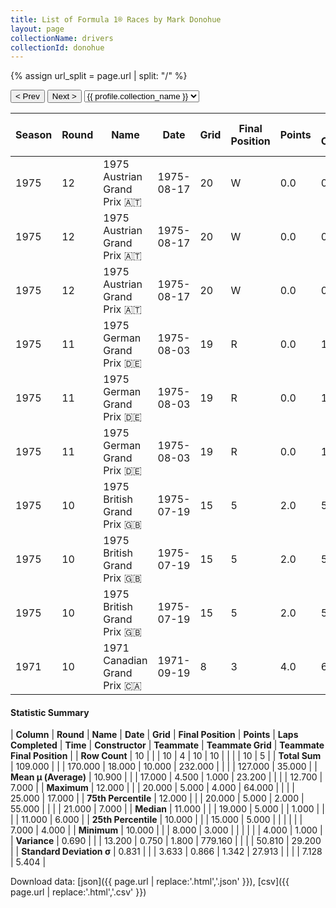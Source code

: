 ```yaml
---
title: List of Formula 1® Races by Mark Donohue
layout: page
collectionName: drivers
collectionId: donohue
---
```


{% assign url_split = page.url | split: "/" %}
<div id="collection-navigation">
<button onclick="selector.options[selector.selectedIndex-1].value && (window.location = selector.options[selector.selectedIndex-1].value);">&lt; Prev</button>
<button onclick="selector.options[selector.selectedIndex+1].value && (window.location = selector.options[selector.selectedIndex+1].value);">Next &gt;</button>
<select id="selector" onchange="this.options[this.selectedIndex].value && (window.location = this.options[this.selectedIndex].value);">
  {% for collectionId in site.data[page.collectionName].refs %}
    {% if collectionId == page.collectionId %}
      {% assign selected = "selected" %}
    {% else %}
      {% assign selected = "" %}
    {% endif %}
    {% assign profile = site.data[page.collectionName][collectionId].profile %}
    <option value="/f1/{{ page.collectionName }}/{{ collectionId }}/{{ url_split[4] }}" {{ selected }}>{{ profile.collection_name }}</option>
  {% endfor %}
</select>
</div>

| Season | Round | Name | Date | Grid | Final Position | Points | Laps Completed | Time | Constructor | Teammate | Teammate Grid | Teammate Final Position |
|--|--|--|--|--|--|--|--|--|--|--|--|--|
| 1975 | 12 | 1975 Austrian Grand Prix 🇦🇹 | 1975-08-17 | 20 | W | 0.0 | 0 |   | March 🇬🇧 | [Vittorio Brambilla 🇮🇹](/f1/drivers/brambilla) | 8 | 1 |
| 1975 | 12 | 1975 Austrian Grand Prix 🇦🇹 | 1975-08-17 | 20 | W | 0.0 | 0 |   | March 🇬🇧 | [Lella Lombardi 🇮🇹](/f1/drivers/lombardi) | 21 | 17 |
| 1975 | 12 | 1975 Austrian Grand Prix 🇦🇹 | 1975-08-17 | 20 | W | 0.0 | 0 |   | March 🇬🇧 | [Hans-Joachim Stuck 🇩🇪](/f1/drivers/stuck) | 4 | R |
| 1975 | 11 | 1975 German Grand Prix 🇩🇪 | 1975-08-03 | 19 | R | 0.0 | 1 |   | March 🇬🇧 | [Lella Lombardi 🇮🇹](/f1/drivers/lombardi) | 25 | 7 |
| 1975 | 11 | 1975 German Grand Prix 🇩🇪 | 1975-08-03 | 19 | R | 0.0 | 1 |   | March 🇬🇧 | [Hans-Joachim Stuck 🇩🇪](/f1/drivers/stuck) | 7 | R |
| 1975 | 11 | 1975 German Grand Prix 🇩🇪 | 1975-08-03 | 19 | R | 0.0 | 1 |   | March 🇬🇧 | [Vittorio Brambilla 🇮🇹](/f1/drivers/brambilla) | 11 | R |
| 1975 | 10 | 1975 British Grand Prix 🇬🇧 | 1975-07-19 | 15 | 5 | 2.0 | 55 |   | March 🇬🇧 | [Vittorio Brambilla 🇮🇹](/f1/drivers/brambilla) | 5 | 6 |
| 1975 | 10 | 1975 British Grand Prix 🇬🇧 | 1975-07-19 | 15 | 5 | 2.0 | 55 |   | March 🇬🇧 | [Hans-Joachim Stuck 🇩🇪](/f1/drivers/stuck) | 14 | R |
| 1975 | 10 | 1975 British Grand Prix 🇬🇧 | 1975-07-19 | 15 | 5 | 2.0 | 55 |   | March 🇬🇧 | [Lella Lombardi 🇮🇹](/f1/drivers/lombardi) | 22 | R |
| 1971 | 10 | 1971 Canadian Grand Prix 🇨🇦 | 1971-09-19 | 8 | 3 | 4.0 | 64 | +1:35.8 | McLaren 🇬🇧 | [Denny Hulme 🇳🇿](/f1/drivers/hulme) | 10 | 4 |

#### Statistic Summary

| **Column** | **Round** | **Name** | **Date** | **Grid** | **Final Position** | **Points** | **Laps Completed** | **Time** | **Constructor** | **Teammate** | **Teammate Grid** | **Teammate Final Position** |
| **Row Count** | 10 |  |  | 10 | 4 | 10 | 10 |  |  |  | 10 | 5 |
| **Total Sum** | 109.000 |  |  | 170.000 | 18.000 | 10.000 | 232.000 |  |  |  | 127.000 | 35.000 |
| **Mean μ (Average)** | 10.900 |  |  | 17.000 | 4.500 | 1.000 | 23.200 |  |  |  | 12.700 | 7.000 |
| **Maximum** | 12.000 |  |  | 20.000 | 5.000 | 4.000 | 64.000 |  |  |  | 25.000 | 17.000 |
| **75th Percentile** | 12.000 |  |  | 20.000 | 5.000 | 2.000 | 55.000 |  |  |  | 21.000 | 7.000 |
| **Median** | 11.000 |  |  | 19.000 | 5.000 |  | 1.000 |  |  |  | 11.000 | 6.000 |
| **25th Percentile** | 10.000 |  |  | 15.000 | 5.000 |  |  |  |  |  | 7.000 | 4.000 |
| **Minimum** | 10.000 |  |  | 8.000 | 3.000 |  |  |  |  |  | 4.000 | 1.000 |
| **Variance** | 0.690 |  |  | 13.200 | 0.750 | 1.800 | 779.160 |  |  |  | 50.810 | 29.200 |
| **Standard Deviation σ** | 0.831 |  |  | 3.633 | 0.866 | 1.342 | 27.913 |  |  |  | 7.128 | 5.404 |

Download data: [json]({{ page.url | replace:'.html','.json' }}), [csv]({{ page.url | replace:'.html','.csv' }})
